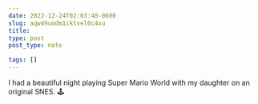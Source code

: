```yaml
---
date: 2022-12-24T02:03:48-0600
slug: aqw49uodm1iktvel0c4xu
title: 
type: post
post_type: note

tags: []
---
```

I had a beautiful night playing Super Mario World with my daughter on an original SNES. 🕹️



